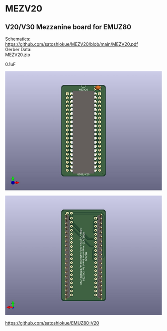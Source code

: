 # MEZV20

## V20/V30 Mezzanine board for EMUZ80 
Schematics:  
https://github.com/satoshiokue/MEZV20/blob/main/MEZV20.pdf  
Gerber Data:  
MEZV20.zip  

0.1uF  

![MEZV20 PCB TOP](https://github.com/satoshiokue/MEZV20/blob/main/MEZV20_top.jpg)  
  
![MEZV20 PCB BOTTOM](https://github.com/satoshiokue/MEZV20/blob/main/MEZV20_bottom.jpg)  

https://github.com/satoshiokue/EMUZ80-V20

